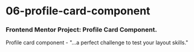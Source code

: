 # 06-profile-card-component
### Frontend Mentor Project: Profile Card Component.

Profile card component - "...a perfect challenge to test your layout skills."
